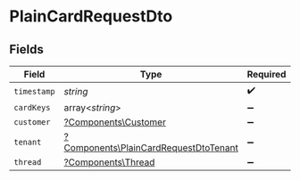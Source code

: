 # PlainCardRequestDto


## Fields

| Field                                                                                         | Type                                                                                          | Required                                                                                      | Description                                                                                   |
| --------------------------------------------------------------------------------------------- | --------------------------------------------------------------------------------------------- | --------------------------------------------------------------------------------------------- | --------------------------------------------------------------------------------------------- |
| `timestamp`                                                                                   | *string*                                                                                      | :heavy_check_mark:                                                                            | N/A                                                                                           |
| `cardKeys`                                                                                    | array<*string*>                                                                               | :heavy_minus_sign:                                                                            | N/A                                                                                           |
| `customer`                                                                                    | [?Components\Customer](../../Models/Components/Customer.md)                                   | :heavy_minus_sign:                                                                            | N/A                                                                                           |
| `tenant`                                                                                      | [?Components\PlainCardRequestDtoTenant](../../Models/Components/PlainCardRequestDtoTenant.md) | :heavy_minus_sign:                                                                            | N/A                                                                                           |
| `thread`                                                                                      | [?Components\Thread](../../Models/Components/Thread.md)                                       | :heavy_minus_sign:                                                                            | N/A                                                                                           |
